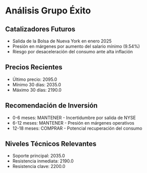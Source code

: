# Análisis Grupo Éxito

## Catalizadores Futuros

- Salida de la Bolsa de Nueva York en enero 2025
- Presión en márgenes por aumento del salario mínimo (9.54%)
- Riesgo por desaceleración del consumo ante alta inflación

## Precios Recientes

- Último precio: 2095.0
- Mínimo 30 días: 2035.0
- Máximo 30 días: 2190.0

## Recomendación de Inversión

- 0-6 meses: MANTENER - Incertidumbre por salida de NYSE
- 6-12 meses: MANTENER - Presión en márgenes operativos
- 12-18 meses: COMPRAR - Potencial recuperación del consumo

## Niveles Técnicos Relevantes

- Soporte principal: 2035.0
- Resistencia inmediata: 2190.0
- Resistencia clave: 2200.0
